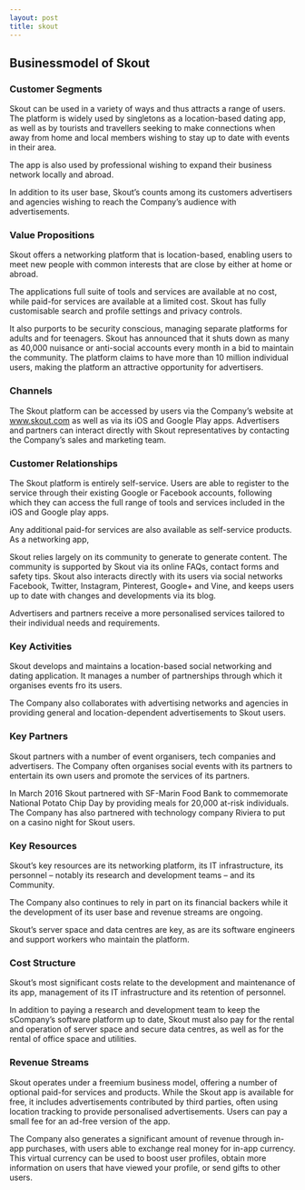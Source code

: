 ```yaml
---
layout: post
title: skout
---
```


Businessmodel of Skout
-----------------------

### Customer Segments

Skout can be used in a variety of ways and thus attracts a range of users. The platform is widely used by singletons as a location-based dating app, as well as by tourists and travellers seeking to make connections when away from home and local members wishing to stay up to date with events in their area.

The app is also used by professional wishing to expand their business network locally and abroad.

In addition to its user base, Skout’s counts among its customers advertisers and agencies wishing to reach the Company’s audience with advertisements.

### Value Propositions

Skout offers a networking platform that is location-based, enabling users to meet new people with common interests that are close by either at home or abroad.

The applications full suite of tools and services are available at no cost, while paid-for services are available at a limited cost. Skout has fully customisable search and profile settings and privacy controls.

It also purports to be security conscious, managing separate platforms for adults and for teenagers. Skout has announced that it shuts down as many as 40,000 nuisance or anti-social accounts every month in a bid to maintain the community. The platform claims to have more than 10 million individual users, making the platform an attractive opportunity for advertisers.

### Channels

The Skout platform can be accessed by users via the Company’s website at www.skout.com as well as via its iOS and Google Play apps. Advertisers and partners can interact directly with Skout representatives by contacting the Company’s sales and marketing team.

### Customer Relationships

The Skout platform is entirely self-service. Users are able to register to the service through their existing Google or Facebook accounts, following which they can access the full range of tools and services included in the iOS and Google play apps.

Any additional paid-for services are also available as self-service products. As a networking app,

Skout relies largely on its community to generate to generate content. The community is supported by Skout via its online FAQs, contact forms and safety tips. Skout also interacts directly with its users via social networks Facebook, Twitter, Instagram, Pinterest, Google+ and Vine, and keeps users up to date with changes and developments via its blog.

Advertisers and partners receive a more personalised services tailored to their individual needs and requirements.

### Key Activities

Skout develops and maintains a location-based social networking and dating application. It manages a number of partnerships through which it organises events fro its users.

The Company also collaborates with advertising networks and agencies in providing general and location-dependent advertisements to Skout users.

### Key Partners

Skout partners with a number of event organisers, tech companies and advertisers. The Company often organises social events with its partners to entertain its own users and promote the services of its partners.

In March 2016 Skout partnered with SF-Marin Food Bank to commemorate National Potato Chip Day by providing meals for 20,000 at-risk individuals. The Company has also partnered with technology company Riviera to put on a casino night for Skout users.

### Key Resources

Skout’s key resources are its networking platform, its IT infrastructure, its personnel – notably its research and development teams – and its Community.

The Company also continues to rely in part on its financial backers while it the development of its user base and revenue streams are ongoing.

Skout’s server space and data centres are key, as are its software engineers and support workers who maintain the platform.

### Cost Structure

Skout’s most significant costs relate to the development and maintenance of its app, management of its IT infrastructure and its retention of personnel.

In addition to paying a research and development team to keep the sCompany’s software platform up to date, Skout must also pay for the rental and operation of server space and secure data centres, as well as for the rental of office space and utilities.

### Revenue Streams

Skout operates under a freemium business model, offering a number of optional paid-for services and products. While the Skout app is available for free, it includes advertisements contributed by third parties, often using location tracking to provide personalised advertisements. Users can pay a small fee for an ad-free version of the app.

The Company also generates a significant amount of revenue through in-app purchases, with users able to exchange real money for in-app currency. This virtual currency can be used to boost user profiles, obtain more information on users that have viewed your profile, or send gifts to other users.
